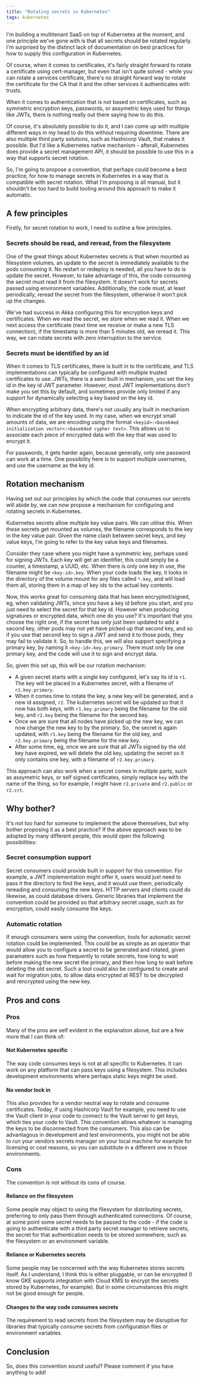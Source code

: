 ```yaml
---
title: "Rotating secrets in Kubernetes"
tags: kubernetes
---
```


I'm building a multitenant SaaS on top of Kubernetes at the moment, and one principle we've gone with is that all secrets should be rotated regularly. I'm surprised by the distinct lack of documentation on best practices for how to supply this configuration in Kubernetes.

Of course, when it comes to certificates, it's fairly straight forward to rotate a certificate using cert-manager, but even that isn't quite solved - while you can rotate a services certificate, there's no straight forward way to rotate the certificate for the CA that it and the other services it authenticates with trusts.

When it comes to authentication that is not based on certificates, such as symmetric encryption keys, passwords, or assymetric keys used for things like JWTs, there is nothing really out there saying how to do this.

Of course, it's absolutely possible to do it, and I can come up with multiple different ways in my head to do this without requiring downtime. There are also multiple third party solutions, such as Hashicorp Vault, that makes it possible. But I'd like a Kubernetes native mechanism - afterall, Kubernetes does provide a secret management API, it should be possible to use this in a way that supports secret rotation.

So, I'm going to propose a convention, that perhaps could become a best practice, for how to manage secrets in Kubernetes in a way that is compatible with secret rotation. What I'm proposing is all manual, but it shouldn't be too hard to build tooling around this approach to make it automatic.

## A few principles

Firstly, for secret rotation to work, I need to outline a few principles.

### Secrets should be read, and reread, from the filesystem

One of the great things about Kubernetes secrets is that when mounted as filesystem volumes, an update to the secret is immediately available to the pods consuming it. No restart or redeploy is needed, all you have to do is update the secret. However, to take advantage of this, the code consuming the secret must read it from the filesystem. It doesn't work for secrets passed using environment variables. Additionally, the code must, at least periodically, reread the secret from the filesystem, otherwise it won't pick up the changes.

We've had success in Akka configuring this for encryption keys and certificates. When we read the secret, we store when we read it. When we next access the certificate (next time we receive or make a new TLS connection), if the timestamp is more than 5 minutes old, we reread it. This way, we can rotate secrets with zero interruption to the service.

### Secrets must be identified by an id

When it comes to TLS certificates, there is built in to the certificate, and TLS implementations can typically be configured with multiple trusted certificates to use. JWTs, there is a semi built in mechanism, you set the key id in the key id JWT parameter. However, most JWT implementations don't make you set this by default, and sometimes provide only limited if any support for dynamically selecting a key based on the key id.

When encrypting arbitrary data, there's not usually any built in mechanism to indicate the id of the key used. In my case, when we encrypt small amounts of data, we are encoding using the format `<keyid>:<base64ed initialization vector>:<base64ed cypher text>`. This allows us to associate each piece of encrypted data with the key that was used to encrypt it.

For passwords, it gets harder again, because generally, only one password can work at a time. One possibility here is to support multiple usernames, and use the username as the key id.

## Rotation mechanism

Having set out our principles by which the code that consumes our secrets will abide by, we can now propose a mechanism for configuring and rotating secrets in Kubernetes.

Kubernetes secrets allow multiple key value pairs. We can utilise this. When these secrets get mounted as volumes, the filename corresponds to the key in the key value pair. Given the name clash between secret keys, and key value keys, I'm going to refer to the key value keys and filenames.

Consider they case where you might have a symmetric key, perhaps used for signing JWTs. Each key will get an identifier, this could simply be a counter, a timestamp, a UUID, etc. When there is only one key in use, the filename might be `<key-id>.key`. When your code loads the key, it looks in the directory of the volume mount for any files called `*.key`, and will load them all, storing them in a map of key ids to the actual key contents.

Now, this works great for consuming data that has been encrypted/signed, eg, when validating JWTs, since you have a key id before you start, and you just need to select the secret for that key id. However when producing signatures or encrypted data, which one do you use? It's important that you choose the right one, if the secret has only just been updated to add a second key, other pods may not yet have picked up that second key, and so if you use that second key to sign a JWT and send it to those pods, they may fail to validate it. So, to handle this, we will also support specifying a primary key, by naming it `<key-id>.key.primary`. There must only be one primary key, and the code will use it to sign and encrypt data.

So, given this set up, this will be our rotation mechanism:

* A given secret starts with a single key configured, let's say its id is `r1`. The key will be placed in a Kubernetes secret, with a filename of `r1.key.primary`.
* When it comes time to rotate the key, a new key will be generated, and a new id assigned, `r2`. The kubernetes secret will be updated so that it now has both keys, with `r1.key.primary` being the filename for the old key, and `r2.key` being the filename for the second key.
* Once we are sure that all nodes have picked up the new key, we can now change the new key to by the primary. So, the secret is again updated, with `r1.key` being the filename for the old key, and `r2.key.primary` being the filename for the new key.
* After some time, eg, once we are sure that all JWTs signed by the old key have expired, we will delete the old key, updating the secret so it only contains one key, with a filename of `r2.key.primary`.

This approach can also work when a secret comes in multiple parts, such as assymetric keys, or self signed certificates, simply replace `key` with the name of the thing, so for example, I might have `r2.private` and `r2.public` or `r2.crt`.

## Why bother?

It's not too hard for someone to implement the above themselves, but why bother proposing it as a best practice? If the above approach was to be adopted by many different people, this would open the following possibilities:

### Secret consumption support

Secret consumers could provide built in support for this convention. For example, a JWT implementation might offer it, users would just need to pass it the directory to find the keys, and it would use them, periodically rereading and consuming the new keys. HTTP servers and clients could do likewise, as could database drivers. Generic libraries that implement the convention could be provided so that arbitrary secret usage, such as for encryption, could easily consume the keys.

### Automatic rotation

If enough consumers were using the convention, tools for automatic secret rotation could be implemented. This could be as simple as an operator that would allow you to configure a secret to be generated and rotated, given paramaters such as how frequently to rotate secrets, how long to wait before making the new secret the primary, and then how long to wait before deleting the old secret. Such a tool could also be configured to create and wait for migration jobs, to allow data encrypted at REST to be decrypted and rencrypted using the new key.

## Pros and cons

### Pros

Many of the pros are self evident in the explanation above, but are a few more that I can think of:

#### Not Kubernetes specific

The way code consumes keys is not at all specific to Kubernetes. It can work on any platform that can pass keys using a filesystem. This includes development environments where perhaps static keys might be used.

#### No vendor lock in

This also provides for a vendor neutral way to rotate and consume certificates. Today, if using Hashicorp Vault for example, you need to use the Vault client in your code to connect to the Vault server to get keys, which ties your code to Vault. This convention allows whatever is managing the keys to be disconnected from the consumers. This also can be advantagous in development and test environments, you might not be able to run your vendors secrets manager on your local machine for example for licensing or cost reasons, so you can substitute in a different one in those environments.

### Cons

The convention is not without its cons of course.

#### Reliance on the filesystem

Some people may object to using the filesystem for distributing secrets, preferring to only pass them through authenticated connections. Of course, at some point some secret needs to be passed to the code - if the code is going to authenticate with a third party secret manager to retrieve secrets, the secret for that authentication needs to be stored somewhere, such as the filesystem or an environment variable.

#### Reliance or Kubernetes secrets

Some people may be concerned with the way Kubernetes stores secrets itself. As I understand, I think this is either pluggable, or can be encrypted (I know GKE supports integration with Cloud KMS to encrypt the secrets stored by Kubernetes, for example). But in some circumstances this might not be good enough for people.

#### Changes to the way code consumes secrets

The requirement to read secrets from the filesystem may be disruptive for libraries that typically consume secrets from configuration files or environment variables.

## Conclusion

So, does this convention sound useful? Please comment if you have anything to add!

